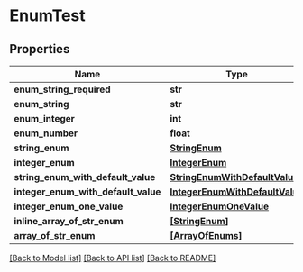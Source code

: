 # EnumTest

## Properties
Name | Type | Description | Notes
------------ | ------------- | ------------- | -------------
**enum_string_required** | **str** |  | 
**enum_string** | **str** |  | [optional] 
**enum_integer** | **int** |  | [optional] 
**enum_number** | **float** |  | [optional] 
**string_enum** | [**StringEnum**](StringEnum.md) |  | [optional] 
**integer_enum** | [**IntegerEnum**](IntegerEnum.md) |  | [optional] 
**string_enum_with_default_value** | [**StringEnumWithDefaultValue**](StringEnumWithDefaultValue.md) |  | [optional] 
**integer_enum_with_default_value** | [**IntegerEnumWithDefaultValue**](IntegerEnumWithDefaultValue.md) |  | [optional] 
**integer_enum_one_value** | [**IntegerEnumOneValue**](IntegerEnumOneValue.md) |  | [optional] 
**inline_array_of_str_enum** | [**[StringEnum]**](StringEnum.md) |  | [optional] 
**array_of_str_enum** | [**[ArrayOfEnums]**](ArrayOfEnums.md) |  | [optional] 

[[Back to Model list]](../README.md#documentation-for-models) [[Back to API list]](../README.md#documentation-for-api-endpoints) [[Back to README]](../README.md)


